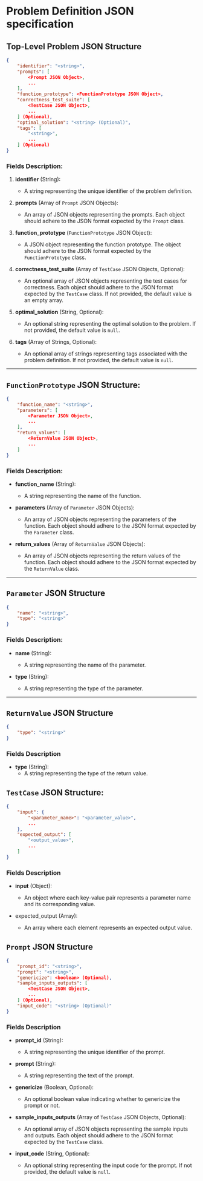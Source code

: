 
# Problem Definition JSON specification

## Top-Level Problem JSON Structure

```json
{
	"identifier": "<string>",
	"prompts": [
		<Prompt JSON Object>,
		...
	],
	"function_prototype": <FunctionPrototype JSON Object>,
	"correctness_test_suite": [
		<TestCase JSON Object>,
		...
	] (Optional),
	"optimal_solution": "<string> (Optional)",
	"tags": [
		"<string>",
		...
	] (Optional)
}
```

### Fields Description:

1. **identifier** (String):
	- A string representing the unique identifier of the problem definition.
  
2. **prompts** (Array of `Prompt` JSON Objects):
	- An array of JSON objects representing the prompts. Each object should adhere to the JSON format expected by the `Prompt` class.

3. **function_prototype** (`FunctionPrototype` JSON Object):
	- A JSON object representing the function prototype. The object should adhere to the JSON format expected by the `FunctionPrototype` class.

4. **correctness_test_suite** (Array of `TestCase` JSON Objects, Optional):
	- An optional array of JSON objects representing the test cases for correctness. Each object should adhere to the JSON format expected by the `TestCase` class. If not provided, the default value is an empty array.

5. **optimal_solution** (String, Optional):
	- An optional string representing the optimal solution to the problem. If not provided, the default value is `null`.

6. **tags** (Array of Strings, Optional):
	- An optional array of strings representing tags associated with the problem definition. If not provided, the default value is `null`.

---

## `FunctionPrototype` JSON Structure:

```json
{
	"function_name": "<string>",
	"parameters": [
		<Parameter JSON Object>,
		...
	],
	"return_values": [
		<ReturnValue JSON Object>,
		...
	]
}
```

### Fields Description:

- **function_name** (String):
	- A string representing the name of the function.
  
- **parameters** (Array of `Parameter` JSON Objects):
	- An array of JSON objects representing the parameters of the function. Each object should adhere to the JSON format expected by the `Parameter` class.

- **return_values** (Array of `ReturnValue` JSON Objects):
	- An array of JSON objects representing the return values of the function. Each object should adhere to the JSON format expected by the `ReturnValue` class.

---

## `Parameter` JSON Structure

```json
{
	"name": "<string>",
	"type": "<string>"
}
```

### Fields Description:

- **name** (String):
	- A string representing the name of the parameter.

- **type** (String):
	- A string representing the type of the parameter.

---

## `ReturnValue` JSON Structure

```json
{
	"type": "<string>"
}
```

### Fields Description

- **type** (String):
	- A string representing the type of the return value.


## `TestCase` JSON Structure:

```json
{
	"input": {
		"<parameter_name>": "<parameter_value>",
		...
	},
	"expected_output": [
		"<output_value>",
		...
	]
}
```

### Fields Description

- **input** (Object):
	- An object where each key-value pair represents a parameter name and its corresponding value.

- expected_output (Array):
	- An array where each element represents an expected output value.


## `Prompt` JSON Structure

```json
{
	"prompt_id": "<string>",
	"prompt": "<string>",
	"genericize": <boolean> (Optional),
	"sample_inputs_outputs": [
		<TestCase JSON Object>,
		...
	] (Optional),
	"input_code": "<string> (Optional)"
}
```

### Fields Description

- **prompt_id** (String):
	- A string representing the unique identifier of the prompt.

- **prompt** (String):
	- A string representing the text of the prompt.

- **genericize** (Boolean, Optional):
	- An optional boolean value indicating whether to genericize the prompt or not.

- **sample_inputs_outputs** (Array of `TestCase` JSON Objects, Optional):
	- An optional array of JSON objects representing the sample inputs and outputs. Each object should adhere to the JSON format expected by the `TestCase` class.

- **input_code** (String, Optional):
	- An optional string representing the input code for the prompt. If not provided, the default value is `null`.
